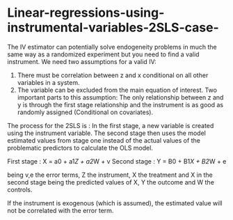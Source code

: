 # Linear-regressions-using-instrumental-variables-2SLS-case-

The IV estimator can potentially solve endogeneity problems in much the same way as a randomized experiment but you need to find a valid instrument.
We need two assumptions for a valid IV:
1) There must be correlation between z and x conditional on all other variables in a system.
2) The variable can be excluded from the main equation of interest. Two important parts to this assumption:
The only relationship between z and y is through the first stage relationship and the instrument is as good as randomly assigned (Conditional on covariates).

The process for the 2SLS is : 
In the first stage, a new variable is created using the instrument variable.
The second stage then uses the model estimated values from stage one instead of the actual values of the problematic predictors to calculate the OLS model.

First stage  : X = a0 + a1*Z + a2*W + v
Second stage : Y = B0 + B1*X + B2*W + e

being v,e the error terms, Z the instrument, X the treatment and X in the second stage being the predicted values of X, Y the outcome and W the controls.

If the instrument is exogenous (which is assumed), the estimated value will not be correlated with the error term.
